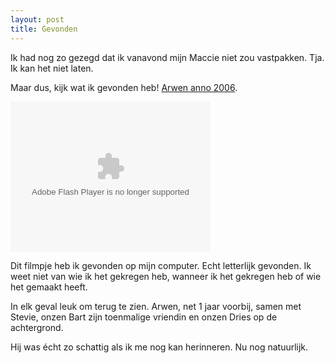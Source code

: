 ```yaml
---
layout: post
title: Gevonden
---
```

Ik had nog zo gezegd dat ik vanavond mijn Maccie niet zou vastpakken. Tja. Ik kan het niet laten. 

Maar dus, kijk wat ik gevonden heb! [Arwen anno 2006](http://www.flickr.com/photos/atog/4076305518).

<object type="application/x-shockwave-flash" width="320" height="240" data="http://www.flickr.com/apps/video/stewart.swf?v=71377" classid="clsid:D27CDB6E-AE6D-11cf-96B8-444553540000"> <param name="flashvars" value="intl_lang=en-us&photo_secret=b1837a0321&photo_id=4076305518&flickr_show_info_box=true"></param> <param name="movie" value="http://www.flickr.com/apps/video/stewart.swf?v=71377"></param> <param name="bgcolor" value="#000000"></param> <param name="allowFullScreen" value="true"></param><embed type="application/x-shockwave-flash" src="http://www.flickr.com/apps/video/stewart.swf?v=71377" bgcolor="#000000" allowfullscreen="true" flashvars="intl_lang=en-us&photo_secret=b1837a0321&photo_id=4076305518&flickr_show_info_box=true" height="240" width="320"></embed></object>

Dit filmpje heb ik gevonden op mijn computer. Echt letterlijk gevonden. Ik weet niet van wie ik het gekregen heb, wanneer ik het gekregen heb of wie het gemaakt heeft.

In elk geval leuk om terug te zien. Arwen, net 1 jaar voorbij, samen met Stevie, onzen Bart zijn toenmalige vriendin en onzen Dries op de achtergrond.

Hij was écht zo schattig als ik me nog kan herinneren. Nu nog natuurlijk.